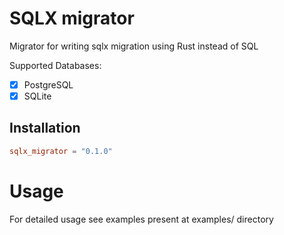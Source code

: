 # SQLX migrator
Migrator for writing sqlx migration using Rust instead of SQL

Supported Databases:
- [X] PostgreSQL
- [X] SQLite

## Installation

```toml
sqlx_migrator = "0.1.0"
```

# Usage

For detailed usage see examples present at examples/ directory
